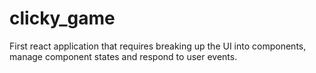 # clicky_game
First react application that requires breaking up the UI into components, manage component states and respond to user events. 
